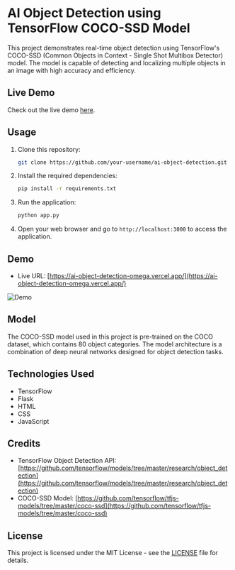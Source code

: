# AI Object Detection using TensorFlow COCO-SSD Model

This project demonstrates real-time object detection using TensorFlow's COCO-SSD (Common Objects in Context - Single Shot Multibox Detector) model. The model is capable of detecting and localizing multiple objects in an image with high accuracy and efficiency.

## Live Demo

Check out the live demo [here](https://your-live-url.com).

## Usage

1. Clone this repository:
    ```bash
    git clone https://github.com/your-username/ai-object-detection.git
    ```

2. Install the required dependencies:
    ```bash
    pip install -r requirements.txt
    ```

3. Run the application:
    ```bash
    python app.py
    ```

4. Open your web browser and go to `http://localhost:3000` to access the application.

## Demo
- Live URL: [https://ai-object-detection-omega.vercel.app/](https://ai-object-detection-omega.vercel.app/)

![Demo](demo.gif)

## Model

The COCO-SSD model used in this project is pre-trained on the COCO dataset, which contains 80 object categories. The model architecture is a combination of deep neural networks designed for object detection tasks.

## Technologies Used

- TensorFlow
- Flask
- HTML
- CSS
- JavaScript

## Credits

- TensorFlow Object Detection API: [https://github.com/tensorflow/models/tree/master/research/object_detection](https://github.com/tensorflow/models/tree/master/research/object_detection)
- COCO-SSD Model: [https://github.com/tensorflow/tfjs-models/tree/master/coco-ssd](https://github.com/tensorflow/tfjs-models/tree/master/coco-ssd)

## License

This project is licensed under the MIT License - see the [LICENSE](LICENSE) file for details.
